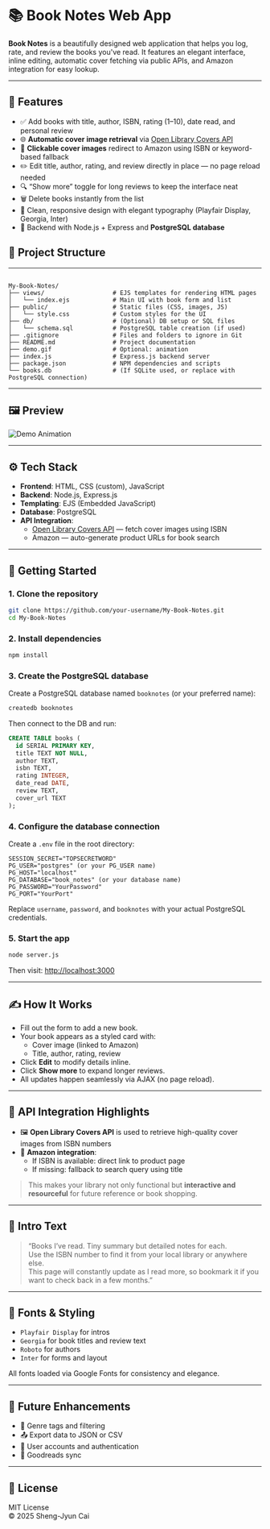 # 📚 Book Notes Web App

**Book Notes** is a beautifully designed web application that helps you log, rate, and review the books you've read. It features an elegant interface, inline editing, automatic cover fetching via public APIs, and Amazon integration for easy lookup.

---

## 🌟 Features

- ✅ Add books with title, author, ISBN, rating (1–10), date read, and personal review
- 🌐 **Automatic cover image retrieval** via [Open Library Covers API](https://openlibrary.org/dev/docs/api/covers)
- 🔗 **Clickable cover images** redirect to Amazon using ISBN or keyword-based fallback
- ✏️ Edit title, author, rating, and review directly in place — no page reload needed
- 🔍 “Show more” toggle for long reviews to keep the interface neat
- 🗑️ Delete books instantly from the list
- 🎨 Clean, responsive design with elegant typography (Playfair Display, Georgia, Inter)
- 💾 Backend with Node.js + Express and **PostgreSQL database**

## 📁 Project Structure

---

```

My-Book-Notes/
├── views/                   # EJS templates for rendering HTML pages
│   └── index.ejs            # Main UI with book form and list
├── public/                  # Static files (CSS, images, JS)
│   └── style.css            # Custom styles for the UI
├── db/                      # (Optional) DB setup or SQL files
│   └── schema.sql           # PostgreSQL table creation (if used)
├── .gitignore               # Files and folders to ignore in Git
├── README.md                # Project documentation
├── demo.gif                 # Optional: animation
├── index.js                 # Express.js backend server
├── package.json             # NPM dependencies and scripts
└── books.db                 # (If SQLite used, or replace with PostgreSQL connection)

```
---

## 🖼️ Preview

![Demo Animation](./demo.gif)

---

## ⚙️ Tech Stack

- **Frontend**: HTML, CSS (custom), JavaScript
- **Backend**: Node.js, Express.js
- **Templating**: EJS (Embedded JavaScript)
- **Database**: PostgreSQL
- **API Integration**:
  - [Open Library Covers API](https://openlibrary.org/dev/docs/api/covers) — fetch cover images using ISBN
  - Amazon — auto-generate product URLs for book search

---

## 🚀 Getting Started

### 1. Clone the repository

```bash
git clone https://github.com/your-username/My-Book-Notes.git
cd My-Book-Notes
```

### 2. Install dependencies

```bash
npm install
```

### 3. Create the PostgreSQL database

Create a PostgreSQL database named `booknotes` (or your preferred name):

```bash
createdb booknotes
```

Then connect to the DB and run:

```sql
CREATE TABLE books (
  id SERIAL PRIMARY KEY,
  title TEXT NOT NULL,
  author TEXT,
  isbn TEXT,
  rating INTEGER,
  date_read DATE,
  review TEXT,
  cover_url TEXT
);
```

### 4. Configure the database connection

Create a `.env` file in the root directory:

```env
SESSION_SECRET="TOPSECRETWORD"
PG_USER="postgres" (or your PG_USER name)
PG_HOST="localhost"
PG_DATABASE="book_notes" (or your database name)
PG_PASSWORD="YourPassword"
PG_PORT="YourPort"
```

Replace `username`, `password`, and `booknotes` with your actual PostgreSQL credentials.

### 5. Start the app

```bash
node server.js
```

Then visit: [http://localhost:3000](http://localhost:3000)

---

## ✍️ How It Works

- Fill out the form to add a new book.
- Your book appears as a styled card with:
  - Cover image (linked to Amazon)
  - Title, author, rating, review
- Click **Edit** to modify details inline.
- Click **Show more** to expand longer reviews.
- All updates happen seamlessly via AJAX (no page reload).

---

## 🔌 API Integration Highlights

- 🖼️ **Open Library Covers API** is used to retrieve high-quality cover images from ISBN numbers
- 🛒 **Amazon integration**:
  - If ISBN is available: direct link to product page
  - If missing: fallback to search query using title

> This makes your library not only functional but **interactive and resourceful** for future reference or book shopping.

---

## 📖 Intro Text

> “Books I’ve read. Tiny summary but detailed notes for each.  
> Use the ISBN number to find it from your local library or anywhere else.  
> This page will constantly update as I read more, so bookmark it if you want to check back in a few months.”

---

## 🧠 Fonts & Styling

- `Playfair Display` for intros
- `Georgia` for book titles and review text
- `Roboto` for authors
- `Inter` for forms and layout

All fonts loaded via Google Fonts for consistency and elegance.

---

## 🚧 Future Enhancements

- 📌 Genre tags and filtering
- 📤 Export data to JSON or CSV
- 🔐 User accounts and authentication
- 🔄 Goodreads sync

---

## 📄 License

MIT License  
© 2025 Sheng-Jyun Cai